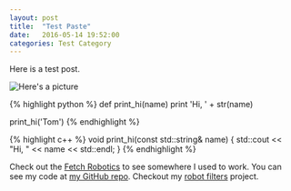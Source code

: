 ```yaml
---
layout: post
title:  "Test Paste"
date:   2016-05-14 19:52:00
categories: Test Category
---
```


Here is a test post.

![Here's a picture][nao-picture]

{% highlight python %}
def print_hi(name)
  print 'Hi, ' + str(name)

print_hi('Tom')
{% endhighlight %}

{% highlight c++ %}
void print_hi(const std::string& name)
{
  std::cout << "Hi, " << name << std::endl;
}
{% endhighlight %}

Check out the [Fetch Robotics][fetch] to see somewhere I used to work.
You can see my code at [my GitHub repo][griswaldbrooks-gh].
Checkout my [robot filters][robot-filters-gh] project.

[fetch]:             http://fetchrobotics.com
[griswaldbrooks-gh]: https://github.com/griswaldbrooks
[robot-filters-gh]:  https://github.com/griswaldbrooks/robot_filters
[nao-picture]: {{site.url}}/_images/nao_arm_vector_z_y1.png
